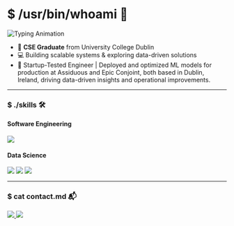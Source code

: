# $ /usr/bin/whoami 👋
![Typing Animation](https://readme-typing-svg.herokuapp.com?font=Fira+Code&pause=1000&color=00FF00&width=435&lines=Software+Engineer;Data+Scientist)
- 🔭 **CSE Graduate** from University College Dublin  
- 💻 Building scalable systems & exploring data-driven solutions
- 🌱 Startup-Tested Engineer | Deployed and optimized ML models for production at Assiduous and Epic Conjoint, both based in Dublin, Ireland, driving data-driven insights and operational improvements.


---

### $ ./skills 🛠️

#### **Software Engineering**
<p align="left">
  <img src="https://skillicons.dev/icons?i=c,java,py,linux,git,docker,k8s,bash,aws" />
</p>

#### **Data Science**
<p align="left">
  <img src="https://skillicons.dev/icons?i=py,r,tensorflow,pytorch,postgres,sqlite,flask,django" />
  <img src="https://img.shields.io/badge/Pandas-150458?style=flat&logo=pandas&logoColor=white" />
  <img src="https://img.shields.io/badge/Scikit_Learn-FF9F33?style=flat&logo=scikitlearn&logoColor=white" />
</p>

---


### $ cat contact.md 📬

<p align="left">
  <a href="https://www.linkedin.com/in/rigved-harmalkar-8392b7201/" target="_blank">
    <img src="https://img.shields.io/badge/LinkedIn-0077B5?style=for-the-badge&logo=linkedin&logoColor=white" />
  </a>
  <a href="mailto:[rigved.harmalkar123@gmail.com]">
    <img src="https://img.shields.io/badge/Email-D14836?style=for-the-badge&logo=gmail&logoColor=white" />
  </a>
</p>
